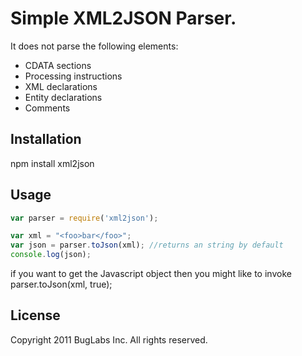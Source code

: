 # Simple XML2JSON Parser.

It does not parse the following elements: 

* CDATA sections
* Processing instructions
* XML declarations
* Entity declarations
* Comments

## Installation 
npm install xml2json

## Usage 
```javascript
var parser = require('xml2json');

var xml = "<foo>bar</foo>";
var json = parser.toJson(xml); //returns an string by default
console.log(json);
```
if you want to get the Javascript object then you might like to invoke parser.toJson(xml, true);


## License
Copyright 2011 BugLabs Inc. All rights reserved.
